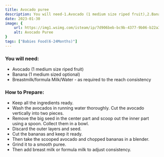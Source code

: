 ```yaml
---
title: Avocado puree
description: You will need-1.Avocado (1 medium size riped fruit),2.Banana (1 medium sized optional),3.Breastmilk/formula Milk/Water - as required to the reach consistency.How to Prepare...
date: 2023-01-30
image: {
    url: https://img1.wsimg.com/isteam/ip/7d906beb-bc9b-4377-9b06-b22a3566899c/download.jpeg-13.jpg/:/cr=t:0%25,l:0%25,w:100%25,h:100%25/rs=w:1280 ,
    alt: Avocado Puree
}
tags: ["Babies Food(6-24Months)"]
---
```

### You will need:

- Avocado (1 medium size riped fruit)
- Banana  (1 medium sized optional)
- Breastmilk/formula Milk/Water - as
  required to the reach consistency

### How to Prepare:

- Keep all the ingredients ready.
- Wash the avocados in running water thoroughly. Cut the avocado vertically into two pieces.
- Remove the big seed in the center part and scoop out the inner part using a spoon. Collect them in a bowl.
- Discard the outer layers and seed.
- Cut the bananas and keep it ready. 
- Then take the scooped avocado and chopped bananas in a blender. 
- Grind it to a smooth puree.
- Then add breast milk or formula
milk to adjust consistency.